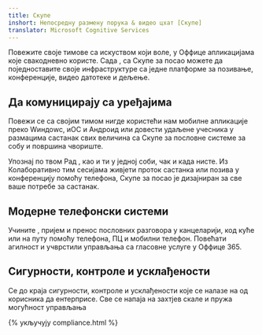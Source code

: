 ```yaml
---
title: Скyпе
inshort: Непосредну размену порука & видео цхат [Скyпе]
translator: Microsoft Cognitive Services
---
```


Повежите своје тимове са искуством који воле, у Оффице апликацијама које свакодневно користе. Сада , са Скyпе за посао можете да поједноставите своје инфраструктуре са једне платформе за позивање, конференције, видео датотеке и дељење. 

## Да комуницирају са уређајима
Повежи се са својим тимом нигде користећи нам мобилне апликације преко Wиндоwс, иОС и Андроид или довести удаљене учесника у размацима састанак свих величина са Скyпе за пословне системе за собу и површина чвориште.

Упознај по твом
Рад , као и ти у једној соби, чак и када нисте. Из Колаборативно тим сесијама живјети проток састанка или позива у конференцију помоћу телефона, Скyпе за посао је дизајниран за све ваше потребе за састанак. 

## Модерне телефонски системи
Учините , пријем и пренос пословних разговора у канцеларији, код куће или на путу помоћу телефона, ПЦ и мобилни телефон. Повећати агилност и учврстили управљања са гласовне услуге у Оффице 365. 

## Сигурности, контроле и усклађености
Се до краја сигурности, контроле и усклађености које се налазе на од корисника да ентерприсе. Све се напаја на захтјев скале и пружа могућност управљања 

{% укључују compliance.html %}

